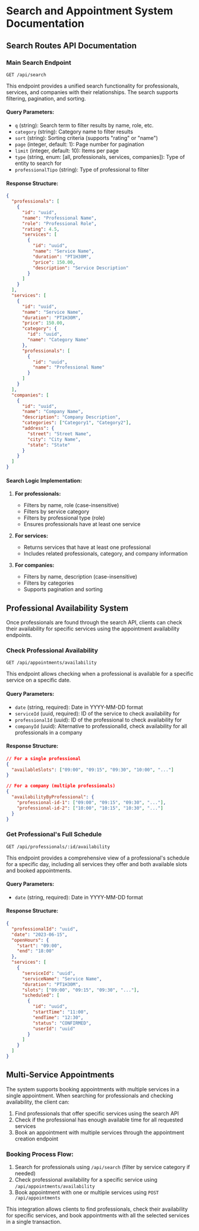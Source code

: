 # Search and Appointment System Documentation

## Search Routes API Documentation

### Main Search Endpoint
`GET /api/search`

This endpoint provides a unified search functionality for professionals, services, and companies with their relationships. The search supports filtering, pagination, and sorting.

#### Query Parameters:
- `q` (string): Search term to filter results by name, role, etc.
- `category` (string): Category name to filter results
- `sort` (string): Sorting criteria (supports "rating" or "name")
- `page` (integer, default: 1): Page number for pagination
- `limit` (integer, default: 10): Items per page
- `type` (string, enum: [all, professionals, services, companies]): Type of entity to search for
- `professionalTipo` (string): Type of professional to filter

#### Response Structure:
```json
{
  "professionals": [
    {
      "id": "uuid",
      "name": "Professional Name",
      "role": "Professional Role",
      "rating": 4.5,
      "services": [
        {
          "id": "uuid",
          "name": "Service Name",
          "duration": "PT1H30M",
          "price": 150.00,
          "description": "Service Description"
        }
      ]
    }
  ],
  "services": [
    {
      "id": "uuid",
      "name": "Service Name",
      "duration": "PT1H30M",
      "price": 150.00,
      "category": {
        "id": "uuid",
        "name": "Category Name"
      },
      "professionals": [
        {
          "id": "uuid",
          "name": "Professional Name"
        }
      ]
    }
  ],
  "companies": [
    {
      "id": "uuid",
      "name": "Company Name",
      "description": "Company Description",
      "categories": ["Category1", "Category2"],
      "address": {
        "street": "Street Name",
        "city": "City Name",
        "state": "State"
      }
    }
  ]
}
```

#### Search Logic Implementation:
1. **For professionals:**
   - Filters by name, role (case-insensitive)
   - Filters by service category
   - Filters by professional type (role)
   - Ensures professionals have at least one service

2. **For services:**
   - Returns services that have at least one professional
   - Includes related professionals, category, and company information

3. **For companies:**
   - Filters by name, description (case-insensitive)
   - Filters by categories
   - Supports pagination and sorting

## Professional Availability System

Once professionals are found through the search API, clients can check their availability for specific services using the appointment availability endpoints.

### Check Professional Availability
`GET /api/appointments/availability`

This endpoint allows checking when a professional is available for a specific service on a specific date.

#### Query Parameters:
- `date` (string, required): Date in YYYY-MM-DD format
- `serviceId` (uuid, required): ID of the service to check availability for
- `professionalId` (uuid): ID of the professional to check availability for
- `companyId` (uuid): Alternative to professionalId, check availability for all professionals in a company

#### Response Structure:
```json
// For a single professional
{
  "availableSlots": ["09:00", "09:15", "09:30", "10:00", "..."]
}

// For a company (multiple professionals)
{
  "availabilityByProfessional": {
    "professional-id-1": ["09:00", "09:15", "09:30", "..."],
    "professional-id-2": ["10:00", "10:15", "10:30", "..."]
  }
}
```

### Get Professional's Full Schedule
`GET /api/professionals/:id/availability`

This endpoint provides a comprehensive view of a professional's schedule for a specific day, including all services they offer and both available slots and booked appointments.

#### Query Parameters:
- `date` (string, required): Date in YYYY-MM-DD format

#### Response Structure:
```json
{
  "professionalId": "uuid",
  "date": "2023-06-15",
  "openHours": {
    "start": "09:00",
    "end": "18:00"
  },
  "services": [
    {
      "serviceId": "uuid",
      "serviceName": "Service Name",
      "duration": "PT1H30M",
      "slots": ["09:00", "09:15", "09:30", "..."],
      "scheduled": [
        {
          "id": "uuid",
          "startTime": "11:00",
          "endTime": "12:30",
          "status": "CONFIRMED",
          "userId": "uuid"
        }
      ]
    }
  ]
}
```

## Multi-Service Appointments

The system supports booking appointments with multiple services in a single appointment. When searching for professionals and checking availability, the client can:

1. Find professionals that offer specific services using the search API
2. Check if the professional has enough available time for all requested services
3. Book an appointment with multiple services through the appointment creation endpoint

### Booking Process Flow:
1. Search for professionals using `/api/search` (filter by service category if needed)
2. Check professional availability for a specific service using `/api/appointments/availability`
3. Book appointment with one or multiple services using `POST /api/appointments`

This integration allows clients to find professionals, check their availability for specific services, and book appointments with all the selected services in a single transaction.
